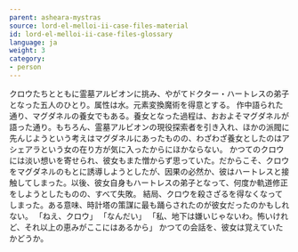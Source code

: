 ```yaml
---
parent: asheara-mystras
source: lord-el-melloi-ii-case-files-material
id: lord-el-melloi-ii-case-files-glossary
language: ja
weight: 3
category:
- person
---
```


クロウたちとともに霊墓アルビオンに挑み、やがてドクター・ハートレスの弟子となった五人のひとり。属性は水。元素変換魔術を得意とする。
作中語られた通り、マグダネルの養女でもある。養女となった過程は、おおよそマグダネルが語った通り。もちろん、霊墓アルビオンの現役探索者を引き入れ、ほかの派閥に先んじようという考えはマグダネルにあったものの、わざわざ養女としたのはアシェアラという女の在り方が気に入ったからにほかならない。
かつてのクロウには淡い想いを寄せられ、彼女もまた憎からず思っていた。だからこそ、クロウをマグダネルのもとに誘導しようとしたが、因果の必然か、彼はハートレスと接触してしまった。以後、彼女自身もハートレスの弟子となって、何度か軌道修正をしようとしたものの、すべて失敗。
結局、クロウを殺さざるを得なくなってしまった。ある意味、時計塔の策謀に最も踊らされたのが彼女だったのかもしれない。
「ねえ、クロウ」
「なんだい」
「私、地下は嫌いじゃないわ。怖いけれど、それ以上の恵みがここにはあるから」
かつての会話を、彼女は覚えていたかどうか。
